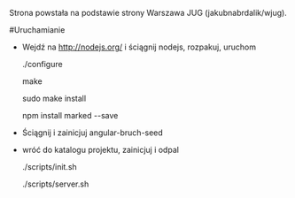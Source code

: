 Strona powstała na podstawie strony Warszawa JUG (jakubnabrdalik/wjug).

#Uruchamianie

* Wejdź na http://nodejs.org/ i ściągnij nodejs, rozpakuj, uruchom

  ./configure

  make

  sudo make install

  npm install marked --save

* Ściągnij i zainicjuj angular-bruch-seed

* wróć do katalogu projektu, zainicjuj i odpal

  ./scripts/init.sh

  ./scripts/server.sh
